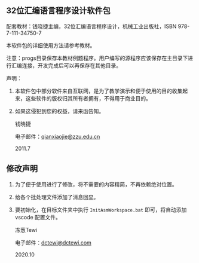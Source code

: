 ## 32位汇编语言程序设计软件包

配套教材：钱晓捷主编，32位汇编语言程序设计，机械工业出版社，ISBN 978-7-111-34750-7

本软件包的详细使用方法请参考教材。

注意：progs目录保存本教材例题程序。用户编写的源程序应该保存在主目录下进行汇编连接，开发完成后可以再保存在其他目录。

声明：
1. 本软件包中部分软件来自互联网，是为了教学演示和便于使用的目的收集起来，这些软件的版权归其所有者拥有，不得用于商业目的。
2. 如果这侵犯到您的权益，请来函告知。

    钱晓捷

    电子邮件：qianxiaojie@zzu.edu.cn
    
    2011.7

## 修改声明

1. 为了便于使用进行了修改，将不需要的内容精简，不再依赖绝对位置。
2. 给各个批处理文件添加了消息回显。
3. 要初始化，在目标文件夹中执行 `InitAsmWorkspace.bat` 即可，将自动添加 vscode 配置文件。

    冻葱Tewi

    电子邮件：dctewi@dctewi.com
    
    2020.10

